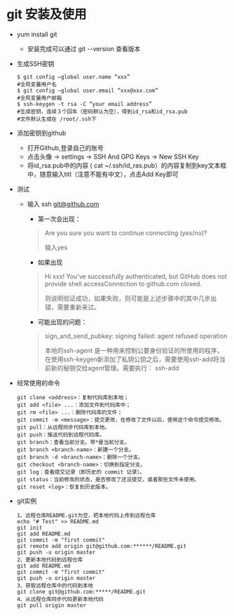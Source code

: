 # git 安装及使用

- yum install git
    - 安装完成可以通过 git --version 查看版本


- 生成SSH密钥
    ```
    $ git config –global user.name “xxx”
    #全局变量用户名
    $ git config –global user.email “xxx@xxx.com”
    #全局变量用户邮箱
    $ ssh-keygen -t rsa -C “your email address”
    #生成密钥，连续３个回车（密码默认为空），得到id_rsa和id_rsa.pub
    #文件默认生成在 /root/.ssh下
    ```

- 添加密钥到github
  - 打开Github,登录自己的账号
  - 点击头像 -> settings -> SSH And GPG Keys -> New SSH Key
  - 将id_rsa.pub中的内容 ( cat ~/.ssh/id_ras.pub）的内容复制到key文本框中，随意输入titl（注意不能有中文），点击Add Key即可


- 测试
    - 输入 ssh git@github.com
      - 第一次会出现：
      > Are you sure you want to continue connecting (yes/no)?
      >
      > 输入yes

      - 如果出现
      > Hi xxx! You’ve successfully authenticated, but GitHub does not provide shell accessConnection to github.com closed.
      >
      > 则说明验证成功，如果失败，则可能是上述步骤中的其中几步出错，需要重新来过。

      - 可能出现的问题：
      > sign_and_send_pubkey: signing failed: agent refused operation
      >
      >  本地的ssh-agent 是一种用来控制公要身份验证的所使用的程序，在使用ssh-keygen新添加了私钥公钥之后，需要使用ssh-add将当前新的秘钥交给agent管理。需要执行：  ssh-add


- 经常使用的命令
    ```
    git clone <address>：复制代码库到本地；
    git add <file> ...：添加文件到代码库中；
    git rm <file> ...：删除代码库的文件；
    git commit -m <message>：提交更改，在修改了文件以后，使用这个命令提交修改。
    git pull：从远程同步代码库到本地。
    git push：推送代码到远程代码库。
    git branch：查看当前分支。带*是当前分支。
    git branch <branch-name>：新建一个分支。
    git branch -d <branch-name>：删除一个分支。
    git checkout <branch-name>：切换到指定分支。
    git log：查看提交记录（即历史的 commit 记录）。
    git status：当前修改的状态，是否修改了还没提交，或者那些文件未使用。
    git reset <log>：恢复到历史版本。
    ```

- git实例
    ```
    1、远程仓库README.git为空，把本地代码上传到远程仓库
    echo "# Test" >> README.md
    git init
    git add README.md
    git commit -m "first commit"
    git remote add origin git@github.com:******/README.git
    git push -u origin master
    2、更新本地代码到远程仓库
    git add README.md
    git commit -m "first commit"
    git push -u origin master
    3、获取远程仓库中的代码到本地
    git clone git@github.com:*****/README.git
    4、从远程仓库同步代码更新本地代码
    git pull origin master
    ```
